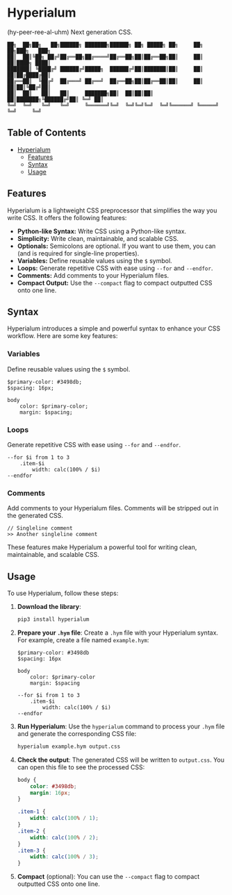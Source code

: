 # Hyperialum
(hy-peer-ree-al-uhm) Next generation CSS.

```
██╗  ██╗██╗   ██╗██████╗ ███████╗██████╗ ██╗ █████╗ ██╗     ██╗   ██╗███╗   ███╗
██║  ██║╚██╗ ██╔╝██╔══██╗██╔════╝██╔══██╗██║██╔══██╗██║     ██║   ██║████╗ ████║
███████║ ╚████╔╝ ██████╔╝█████╗  ██████╔╝██║███████║██║     ██║   ██║██╔████╔██║
██╔══██║  ╚██╔╝  ██╔═══╝ ██╔══╝  ██╔══██╗██║██╔══██║██║     ██║   ██║██║╚██╔╝██║
██║  ██║   ██║   ██║     ███████╗██║  ██║██║██║  ██║███████╗╚██████╔╝██║ ╚═╝ ██║
╚═╝  ╚═╝   ╚═╝   ╚═╝     ╚══════╝╚═╝  ╚═╝╚═╝╚═╝  ╚═╝╚══════╝ ╚═════╝ ╚═╝     ╚═╝
```

## Table of Contents
- [Hyperialum](#hyperialum)
  - [Features](#features)
  - [Syntax](#syntax)
  - [Usage](#usage)

## Features

Hyperialum is a lightweight CSS preprocessor that simplifies the way you write CSS. It offers the following features:

- **Python-like Syntax:** Write CSS using a Python-like syntax.
- **Simplicity:** Write clean, maintainable, and scalable CSS.
- **Optionals:** Semicolons are optional. If you want to use them, you can (and is required for single-line properties).
- **Variables:** Define reusable values using the `$` symbol.
- **Loops:** Generate repetitive CSS with ease using `--for` and `--endfor`.
- **Comments:** Add comments to your Hyperialum files.
- **Compact Output:** Use the `--compact` flag to compact outputted CSS onto one line.

## Syntax

Hyperialum introduces a simple and powerful syntax to enhance your CSS workflow. Here are some key features:

### Variables
Define reusable values using the `$` symbol.
```hyperialum
$primary-color: #3498db;
$spacing: 16px;

body
    color: $primary-color;
    margin: $spacing;
```

### Loops
Generate repetitive CSS with ease using `--for` and `--endfor`.
```hyperialum
--for $i from 1 to 3
    .item-$i
        width: calc(100% / $i)
--endfor
```

### Comments
Add comments to your Hyperialum files. Comments will be stripped out in the generated CSS.
```hyperialum
// Singleline comment
>> Another singleline comment
```

These features make Hyperialum a powerful tool for writing clean, maintainable, and scalable CSS.


## Usage

To use Hyperialum, follow these steps:

1. **Download the library**:
    ```sh
    pip3 install hyperialum
    ```

2. **Prepare your `.hym` file**:
    Create a `.hym` file with your Hyperialum syntax. For example, create a file named `example.hym`:
    ```hyperialum
    $primary-color: #3498db
    $spacing: 16px

    body
        color: $primary-color
        margin: $spacing

    --for $i from 1 to 3
        .item-$i
            width: calc(100% / $i)
    --endfor
    ```

3. **Run Hyperialum**:
    Use the `hyperialum` command to process your `.hym` file and generate the corresponding CSS file:
    ```sh
    hyperialum example.hym output.css
    ```

4. **Check the output**:
    The generated CSS will be written to `output.css`. You can open this file to see the processed CSS:
    ```css
    body {
        color: #3498db;
        margin: 16px;
    }

    .item-1 {
        width: calc(100% / 1);
    }
    .item-2 {
        width: calc(100% / 2);
    }
    .item-3 {
        width: calc(100% / 3);
    }
    ```

5. **Compact** (optional):
    You can use the `--compact` flag to compact outputted CSS onto one line.

